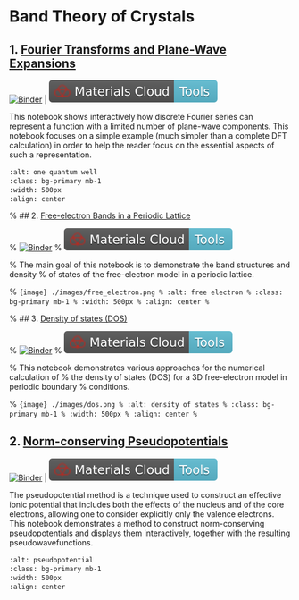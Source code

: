 # **Band Theory of Crystals**

## 1. [Fourier Transforms and Plane-Wave Expansions](https://github.com/osscar-org/quantum-mechanics/blob/master/notebook/band-theory/FFT_and_planewaves.ipynb)

[![Binder](https://mybinder.org/badge_logo.svg)](https://mybinder.org/v2/gh/osscar-org/quantum-mechanics/master?urlpath=%2Fvoila%2Frender%2Fnotebook%2Fband-theory%2FFFT_and_planewaves.ipynb) | [![Materials Cloud Tool osscar-qmcourse](https://raw.githubusercontent.com/materialscloud-org/mcloud-badge/main/badges/img/mcloud_badge_tools.svg)](https://osscar-quantum-mechanics.materialscloud.io/voila/render/band-theory/FFT_and_planewaves.ipynb)

This notebook shows interactively how discrete Fourier series can represent a
function with a limited number of plane-wave components. This notebook focuses on
a simple example (much simpler than a complete DFT calculation) in order to help
the reader focus on the essential aspects of such a representation.

```{image} ./images/fft_planewaves.png
:alt: one quantum well
:class: bg-primary mb-1
:width: 500px
:align: center
```

% ## 2. [Free-electron Bands in a Periodic Lattice](https://github.com/osscar-org/quantum-mechanics/blob/master/notebook/band-theory/free_electron.ipynb)

% [![Binder](https://mybinder.org/badge_logo.svg)](https://mybinder.org/v2/gh/osscar-org/quantum-mechanics/develop?urlpath=%2Fvoila%2Frender%2Fnotebook%2Fband-theory%2Ffree_electron.ipynb)
% [![Materials Cloud Tool osscar-qmcourse](https://raw.githubusercontent.com/materialscloud-org/mcloud-badge/main/badges/img/mcloud_badge_tools.svg)](https://osscar-quantum-mechanics.matcloud.xyz/voila/render/band-theory/free_electron.ipynb)

% The main goal of this notebook is to demonstrate the band structures and density
% of states of the free-electron model in a periodic lattice.

% ```{image} ./images/free_electron.png
% :alt: free electron
% :class: bg-primary mb-1
% :width: 500px
% :align: center
% ```

% ## 3. [Density of states (DOS)](https://github.com/osscar-org/quantum-mechanics/blob/master/notebook/band-theory/density_of_states.ipynb)

% [![Binder](https://mybinder.org/badge_logo.svg)](https://mybinder.org/v2/gh/osscar-org/quantum-mechanics/develop?urlpath=%2Fvoila%2Frender%2Fnotebook%2Fband-theory%2Fdensity_of_states.ipynb)
% [![Materials Cloud Tool osscar-qmcourse](https://raw.githubusercontent.com/materialscloud-org/mcloud-badge/main/badges/img/mcloud_badge_tools.svg)](https://osscar-quantum-mechanics.matcloud.xyz/voila/render/band-theory/density_of_states.ipynb)

% This notebook demonstrates various approaches for the numerical calculation of
% the density of states (DOS) for a 3D free-electron model in periodic boundary
% conditions.

% ```{image} ./images/dos.png
% :alt: density of states
% :class: bg-primary mb-1
% :width: 500px
% :align: center
% ```

## 2. [Norm-conserving Pseudopotentials](https://github.com/osscar-org/quantum-mechanics/blob/master/notebook/band-theory/pseudopotential.ipynb)

[![Binder](https://mybinder.org/badge_logo.svg)](https://mybinder.org/v2/gh/osscar-org/quantum-mechanics/master?urlpath=%2Fvoila%2Frender%2Fnotebook%2Fband-theory%2Fpseudopotential.ipynb) | [![Materials Cloud Tool osscar-qmcourse](https://raw.githubusercontent.com/materialscloud-org/mcloud-badge/main/badges/img/mcloud_badge_tools.svg)](https://osscar-quantum-mechanics.materialscloud.io/voila/render/band-theory/pseudopotential.ipynb)

The pseudopotential method is a technique used to construct an effective ionic potential that includes
both the effects of the nucleus and of the core electrons, allowing one to consider
explicitly only the valence electrons. This notebook demonstrates a method to construct
norm-conserving pseudopotentials and displays them interactively, together
with the resulting pseudowavefunctions.

```{image} ./images/pseudopotential.png
:alt: pseudopotential
:class: bg-primary mb-1
:width: 500px
:align: center
```


